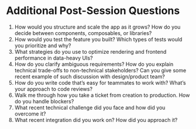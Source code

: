 # Additional Post-Session Questions

1. How would you structure and scale the app as it grows? How do you decide between components, composables, or libraries?
2. How would you test the feature you built? Which types of tests would you prioritize and why?
3. What strategies do you use to optimize rendering and frontend performance in data-heavy UIs?
4. How do you clarify ambiguous requirements? How do you explain technical trade-offs to non-technical stakeholders? Can you give some recent example of such discussion with design/product team?
5. How do you write code that’s easy for teammates to work with? What’s your approach to code reviews?
6. Walk me through how you take a ticket from creation to production. How do you handle blockers?
7. What recent technical challenge did you face and how did you overcome it?
8. What recent integration did you work on? How did you approach it?